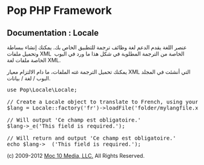 Pop PHP Framework
=================

Documentation : Locale
----------------------

عنصر اللغة يقدم الدعم لغة وظائف ترجمة للتطبيق الخاص بك. يمكنك إنشاء ببساطة وتحميل ملفات XML الخاصة من الترجمة المطلوبة في شكل هذا ما ورد في البوب ​​الخاصة ملفات لغة XML.


يمكنك تحميل الترجمة غته الملفات، ما دام الالتزام معيار XML التي أنشئت في المجلد البوب ​​/ لغة / بيانات.


<pre>
use Pop\Locale\Locale;

// Create a Locale object to translate to French, using your own language file.
$lang = Locale::factory('fr')->loadFile('folder/mylangfile.xml);

// Will output 'Ce champ est obligatoire.'
$lang->_e('This field is required.');

// Will return and output 'Ce champ est obligatoire.'
echo $lang->__('This field is required.');
</pre>

(c) 2009-2012 [Moc 10 Media, LLC.](http://www.moc10media.com) All Rights Reserved.
